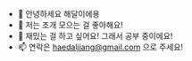 - 👋 안녕하세요 해달이에용
- 👀 저는 조개 모으는 걸 좋아해요!
- 🌱 재밌는 걸 하고 싶어요! 그래서 공부 중이에요!
- 📫 연락은 haedaljjang@gmail.com 으로 주세요!
